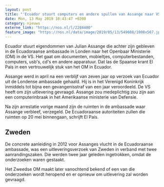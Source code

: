 ```yaml
---
layout: post
title: "'Ecuador stuurt computers en andere spullen van Assange naar VS'"
date: Mon, 13 May 2019 10:43:47 +0200
category: nieuws
externe_link: "https://nos.nl/l/2284400"
feature_image: "https://nos.nl/data/image/2019/05/13/549608/1008x567.jpg"
---
```


<p>Ecuador stuurt eigendommen van Julian Assange die achter zijn gebleven in de Ecuadoraanse ambassade in Londen naar het Openbaar Ministerie (OM) in de VS. Het gaat om documenten, mobieltjes, computerbestanden, computers, usb's, cd's en andere apparatuur. Dat las de Spaanse krant El País in een vertrouwelijk stuk van het OM in Ecuador.</p>
<p>Assange werd in april na een verblijf van zeven jaar op verzoek van Ecuador uit de Londense ambassade gehaald. Hij is in het Verenigd Koninkrijk inmiddels tot bijna een gevangenisstraf van een jaar veroordeeld. De VS heeft om zijn uitlevering gevraagd. Assange zou medeplichtig zou zijn aan een computerinbraak in het Amerikaanse ministerie van Defensie.</p>
<p>Na zijn arrestatie vorige maand zijn de ruimten in de ambassade waar Assange verbleef, verzegeld. De Ecuadoraanse autoriteiten zullen die ruimten op 20 mei binnengaan, schrijft El País.</p>
<h2>Zweden</h2>
<p>De concrete aanleiding in 2012 voor Assanges vlucht in de Ecuadoraanse ambassade, was een uitleveringsverzoek van Zweden in verband met twee aanrandingszaken. Die werden twee jaar geleden ingetrokken, omdat de onderzoeken waren gestaakt.</p>
<p>Het Zweedse OM maakt later vanochtend bekend of een van die onderzoeken wordt heropend en er opnieuw om uitlevering zal worden gevraagd.</p>
